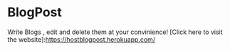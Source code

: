 # BlogPost
Write Blogs , edit and delete them at your convinience!
[Click here to visit the website]:https://hostblogpost.herokuapp.com/
